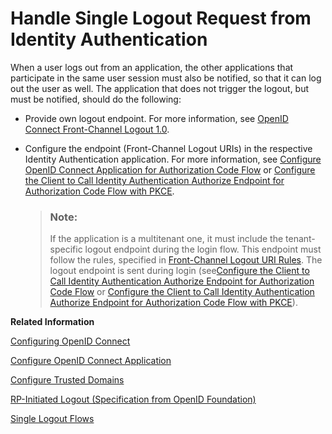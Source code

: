 <!-- loio2ae38a527a3841b8839ed728cccdbf67 -->

# Handle Single Logout Request from Identity Authentication



When a user logs out from an application, the other applications that participate in the same user session must also be notified, so that it can log out the user as well. The application that does not trigger the logout, but must be notified, should do the following:

-   Provide own logout endpoint. For more information, see [OpenID Connect Front-Channel Logout 1.0](https://openid.net/specs/openid-connect-frontchannel-1_0.html#RPLogout).
-   Configure the endpoint \(Front-Channel Logout URIs\) in the respective Identity Authentication application. For more information, see [Configure OpenID Connect Application for Authorization Code Flow](configure-openid-connect-application-for-authorization-code-flow-4a94254.md) or [Configure the Client to Call Identity Authentication Authorize Endpoint for Authorization Code Flow with PKCE](configure-the-client-to-call-identity-authentication-authorize-endpoint-for-authorization-a721157.md).

    > ### Note:  
    > If the application is a multitenant one, it must include the tenant-specific logout endpoint during the login flow. This endpoint must follow the rules, specified in [Front-Channel Logout URI Rules](front-channel-logout-uri-rules-789c752.md). The logout endpoint is sent during login \(see[Configure the Client to Call Identity Authentication Authorize Endpoint for Authorization Code Flow](configure-the-client-to-call-identity-authentication-authorize-endpoint-for-authorization-94ff0b4.md) or [Configure the Client to Call Identity Authentication Authorize Endpoint for Authorization Code Flow with PKCE](configure-the-client-to-call-identity-authentication-authorize-endpoint-for-authorization-a721157.md)\).


**Related Information**  


[Configuring OpenID Connect](configuring-openid-connect-a789c9c.md "You can use Identity Authentication for authentication in OpenID Connect protected applications.")

[Configure OpenID Connect Application](configure-openid-connect-application-8a0aa2e.md "This document is intended to help you configure an OpenID Connect application in the administration console for SAP Cloud Identity Services.")

[Configure Trusted Domains](configure-trusted-domains-08fa1fe.md "Service providers that delegate authentication to Identity Authentication can protect their applications when using embedded frames, also called overlays, or when allowing user self-registration.")

[RP-Initiated Logout \(Specification from OpenID Foundation\)](https://openid.net/specs/openid-connect-rpinitiated-1_0.html "Specification from OpenID Foundation")

[Single Logout Flows](../Development/single-logout-flows-0584b5f.md "It's good practice to encourage users of your applications to log out at the end of their session. If malicious users can access user sessions, either by gaining access to artifacts such as cookies or by finding unattended clients, malicious users can impersonate the rightful owners of the sessions.")


